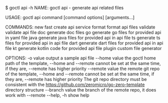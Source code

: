 $ goctl api -h
NAME:
goctl api - generate api related files

USAGE:
goctl api command [command options] [arguments...]

COMMANDS:
new       fast create api service
format    format api files
validate  validate api file
doc       generate doc files
go        generate go files for provided api in yaml file
java      generate java files for provided api in api file
ts        generate ts files for provided api in api file
dart      generate dart files for provided api in api file
kt        generate kotlin code for provided api file
plugin    custom file generator

OPTIONS:
-o value        output a sample api file
--home value    the goctl home path of the template, --home and --remote cannot be set at the same time, if they are, --remote has higher priority
--remote value  the remote git repo of the template, --home and --remote cannot be set at the same time, if they are, --remote has higher priority
The git repo directory must be consistent with the https://github.com/zeromicro/go-zero-template directory structure
--branch value  the branch of the remote repo, it does work with --remote
--help, -h      show help